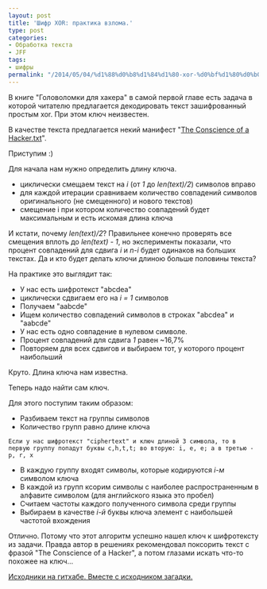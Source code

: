 ```yaml
---
layout: post
title: 'Шифр XOR: практика взлома.'
type: post
categories:
- Обработка текста
- JFF
tags:
- шифры
permalink: "/2014/05/04/%d1%88%d0%b8%d1%84%d1%80-xor-%d0%bf%d1%80%d0%b0%d0%ba%d1%82%d0%b8%d0%ba%d0%b0-%d0%b2%d0%b7%d0%bb%d0%be%d0%bc%d0%b0/"
---
```

В книге "Головоломки для хакера" в самой первой главе есть задача в которой читателю предлагается декодировать текст зашифрованный простым xor. При этом ключ неизвестен.

В качестве текста предлагается некий манифест "[The Conscience of a Hacker.txt](https://github.com/RussianPenguin/puzzles/blob/master/The%20Conscience%20of%20a%20Hacker.txt "The Conscience of a Hacker.txt")".

Приступим :)

Для начала нам нужно определить длину ключа.

- циклически смещаем текст на _i_ (от _1_ до _len(text)/2_) символов вправо
- для каждой итерации сравниваем количество совпадений символов оригинального (не смещенного) и нового текстов)
- смещение i при котором количество совпадений будет максимальным и есть искомая длина ключа

И кстати, почему _len(text)/2_? Правильнее конечно проверять все смещения вплоть до _len(text) - 1_, но эксперименты показали, что процент совпадений для сдвига _i_ и _n-i_ будет одинаков на больших текстах. Да и кто будет делать ключи длиною больше половины текста?

На практике это выглядит так:

- У нас есть шифротекст "abcdea"
- циклически сдвигаем его на _i = 1_ символов
- Получаем "aabcde"
- Ищем количество совпадений символов в строках "abcdea" и "aabcde"
- У нас есть одно совпадение в нулевом символе.
- Процент совпадений для сдвига _1_ равен ~16,7%
- Повторяем для всех сдвигов и выбираем тот, у которого процент наибольший

Круто. Длина ключа нам известна.

Теперь надо найти сам ключ.

Для этого поступим таким образом:

- Разбиваем текст на группы символов
- Количество групп равно длине ключа
```
Если у нас шифротекст "ciphertext" и ключ длиной 3 символа, то в первую группу попадут буквы c,h,t,t; во вторую: i, e, e; а в третью - p, r, x
```
- В каждую группу входят символы, которые кодируются _i-м_ символом ключа
- В каждой из групп ксорим символы с наиболее распространенным в алфавите символом (для английского языка это пробел)
- Считаем частоты каждого полученного символа среди группы
- Выбираем в качестве _i-й_ буквы ключа элемент с наибольшей частотой вхождения

Отлично. Потому что этот алгоритм успешно нашел ключ к шифротексту из задачи. Правда автор в решениях рекомендовал поксорить текст с фразой "The Conscience of a Hacker", а потом глазами искать что-то похожее на ключ...

[Исходники на гитхабе. Вместе с исходником загадки.](https://github.com/RussianPenguin/puzzles "Исходники к статье")


